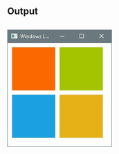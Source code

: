 ## Output <h2>
![Image of WindowsLogo](https://github.com/mhkarazeybek/CPP/blob/master/OpenGLProjects/WindowsLogo/image4readme/output.jpg)
